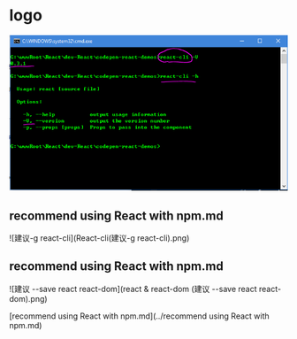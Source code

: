 # logo

![React-cli](React-cli.png)  

## recommend using React with npm.md

![建议-g react-cli](React-cli(建议-g react-cli).png)  

## recommend using React with npm.md 

![建议 --save react react-dom](react & react-dom (建议 --save react react-dom).png)  



[recommend using React with npm.md](../recommend using React with npm.md)



